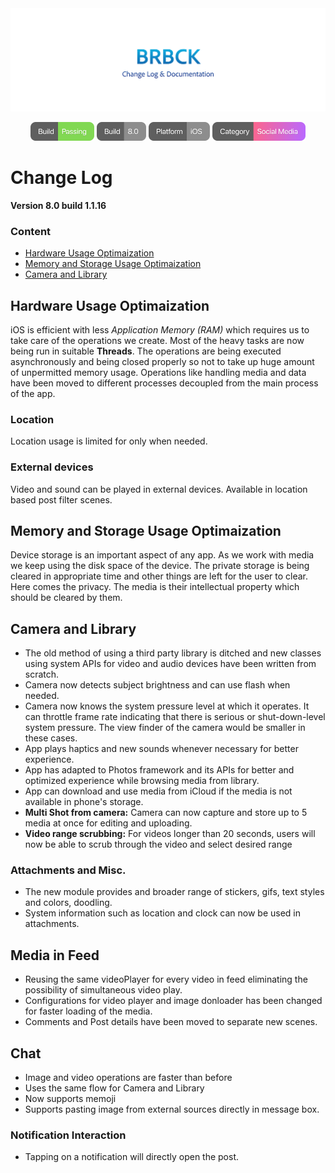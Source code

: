 <div align="center">
  <a href="https://apps.apple.com/in/app/brbck/id1532417088"><img src="https://github.com/SwiftFoxx/code-images-ext-usage/blob/56ec0af85d2fb486130322fee250c3f2062fd0af/brbck-header.png" alt="BRBCK Header"></a>
</div>
<p align="center">
  <img alt="Build Status" src="https://github.com/SwiftFoxx/code-images-ext-usage/blob/56ec0af85d2fb486130322fee250c3f2062fd0af/B-Passing.png" height="30px">
  <img alt="Build Number" src="https://github.com/SwiftFoxx/code-images-ext-usage/blob/dbd84fe56195e13a9d7ce2998fdf35bee364a9db/B-Number.png" height="30px">
  <img alt="Platform: iOS" src="https://github.com/SwiftFoxx/code-images-ext-usage/blob/9c7cbd97bab0ef21df3e0f08adf610a2f5035d81/P-ios.png" height="30px">
  <img alt="Category: Social Media" src="https://github.com/SwiftFoxx/code-images-ext-usage/blob/9c7cbd97bab0ef21df3e0f08adf610a2f5035d81/C-SM.png" height="30px">
</p>

# Change Log
**Version 8.0 build 1.1.16**

### Content
- [Hardware Usage Optimaization](#hardware-usage-optimization)
- [Memory and Storage Usage Optimaization](#memory-usage-optimization)
- [Camera and Library](#camera-and-library)

## Hardware Usage Optimaization
iOS is efficient with less *Application Memory (RAM)* which requires us to take care of the operations we create. Most of the heavy tasks are now being run in suitable **Threads**. The operations are being executed asynchronously and being closed properly so not to take up huge amount of unpermitted memory usage.
Operations like handling media and data have been moved to different processes decoupled from the main process of the app.

### Location
Location usage is limited for only when needed.

### External devices
Video and sound can be played in external devices. Available in location based post filter scenes.

## Memory and Storage Usage Optimaization
Device storage is an important aspect of any app. As we work with media we keep using the disk space of the device. The private storage is being cleared in appropriate time and other things are left for the user to clear. Here comes the privacy. The media is their intellectual property which should be cleared by them.

## Camera and Library
- The old method of using a third party library is ditched and new classes using system APIs for video and audio devices have been written from scratch.
- Camera now detects subject brightness and can use flash when needed.
- Camera now knows the system pressure level at which it operates. It can throttle frame rate indicating that there is serious or shut-down-level system pressure. The view finder of the camera would be smaller in these cases.
- App plays haptics and new sounds whenever necessary for better experience.
- App has adapted to Photos framework and its APIs for better and optimized experience while browsing media from library.
- App can download and use media from iCloud if the media is not available in phone's storage.
- **Multi Shot from camera:** Camera can now capture and store up to 5 media at once for editing and uploading.
- **Video range scrubbing:** For videos longer than 20 seconds, users will now be able to scrub through the video and select desired range


### Attachments and Misc.
- The new module provides and broader range of stickers, gifs, text styles and colors, doodling. 
- System information such as location and clock can now be used in attachments.

## Media in Feed
- Reusing the same videoPlayer for every video in feed eliminating the possibility of simultaneous video play.
- Configurations for video player and image donloader has been changed for faster loading of the media.
- Comments and Post details have been moved to separate new scenes.

## Chat
- Image and video operations are faster than before
- Uses the same flow for Camera and Library
- Now supports memoji
- Supports pasting image from external sources directly in message box.

### Notification Interaction
- Tapping on a notification will directly open the post.
